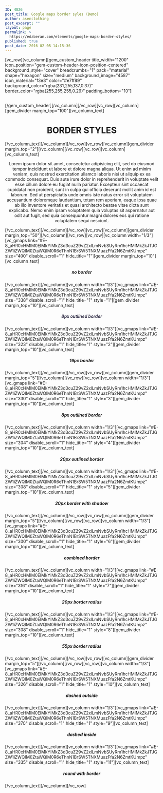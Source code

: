 ```yaml
---
ID: 4826
post_title: Google maps border syles (Demo)
author: asenclothing
post_excerpt: ""
layout: page
permalink: >
  https://edaberan.com/elements/google-maps-border-styles/
published: true
post_date: 2016-02-05 14:15:36
---
```

[vc_row][vc_column][gem_custom_header title_width="1200" icon_position="gem-custom-header-icon-position-centered" background_style="cover" breadcrumbs="1" pack="material" shape="hexagon" size="medium" background_image="4587" icon_material="f3e3" color="#e7ff89" background_color="rgba(231,255,137,0.37)" border_color="rgba(255,255,255,0.29)" padding_bottom="10"]
<div class="title-h1 title-xlarge" style="text-align: center;"><span style="color: #ffffff;"><span class="light">MAPS BORDER </span> STYLES</span></div>
[/gem_custom_header][/vc_column][/vc_row][vc_row][vc_column][gem_divider margin_top="100"][vc_column_text]
<h1 style="text-align: center;"><span class="light">BORDER</span> STYLES</h1>
[/vc_column_text][/vc_column][/vc_row][vc_row][vc_column][gem_divider margin_top="2"][/vc_column][/vc_row][vc_row][vc_column][vc_column_text]
<p style="text-align: center;">Lorem ipsum dolor sit amet, consectetur adipisicing elit, sed do eiusmod tempor incididunt ut labore et dolore magna aliqua. Ut enim ad minim veniam, quis nostrud exercitation ullamco laboris nisi ut aliquip ex ea commodo consequat. Duis aute irure dolor in reprehenderit in voluptate velit esse cillum dolore eu fugiat nulla pariatur. Excepteur sint occaecat cupidatat non proident, sunt in culpa qui officia deserunt mollit anim id est laborum. Sed ut perspiciatis unde omnis iste natus error sit voluptatem accusantium doloremque laudantium, totam rem aperiam, eaque ipsa quae ab illo inventore veritatis et quasi architecto beatae vitae dicta sunt explicabo. Nemo enim ipsam voluptatem quia voluptas sit aspernatur aut odit aut fugit, sed quia consequuntur magni dolores eos qui ratione voluptatem sequi nesciunt.</p>
[/vc_column_text][/vc_column][/vc_row][vc_row][vc_column][gem_divider margin_top="50"][/vc_column][/vc_row][vc_row][vc_column width="1/3"][vc_gmaps link="#E-8_aHR0cHMlM0ElMkYlMkZ3d3cuZ29vZ2xlLmNvbSUyRm1hcHMlMkZkJTJGZW1iZWQlM0ZtaWQlM0R6eThnN1BrSW5TNXMuazFfa2N6ZmtKUmpz" size="400" disable_scroll="1" hide_title="1"][gem_divider margin_top="10"][vc_column_text]
<h5 style="text-align: center;">no border</h5>
[/vc_column_text][/vc_column][vc_column width="1/3"][vc_gmaps link="#E-8_aHR0cHMlM0ElMkYlMkZ3d3cuZ29vZ2xlLmNvbSUyRm1hcHMlMkZkJTJGZW1iZWQlM0ZtaWQlM0R6eThnN1BrSW5TNXMuazFfa2N6ZmtKUmpz" size="338" disable_scroll="1" hide_title="1" style="1"][gem_divider margin_top="10"][vc_column_text]
<h5 style="text-align: center;"><span style="color: #3c3950;">8px outlined border</span></h5>
[/vc_column_text][/vc_column][vc_column width="1/3"][vc_gmaps link="#E-8_aHR0cHMlM0ElMkYlMkZ3d3cuZ29vZ2xlLmNvbSUyRm1hcHMlMkZkJTJGZW1iZWQlM0ZtaWQlM0R6eThnN1BrSW5TNXMuazFfa2N6ZmtKUmpz" size="323" disable_scroll="1" hide_title="1" style="2"][gem_divider margin_top="10"][vc_column_text]
<h5 style="text-align: center;">16px border</h5>
[/vc_column_text][/vc_column][/vc_row][vc_row][vc_column][gem_divider margin_top="5"][/vc_column][/vc_row][vc_row][vc_column width="1/3"][vc_gmaps link="#E-8_aHR0cHMlM0ElMkYlMkZ3d3cuZ29vZ2xlLmNvbSUyRm1hcHMlMkZkJTJGZW1iZWQlM0ZtaWQlM0R6eThnN1BrSW5TNXMuazFfa2N6ZmtKUmpz" size="330" disable_scroll="1" hide_title="1" style="3"][gem_divider margin_top="10"][vc_column_text]
<h5 style="text-align: center;">8px outlined border</h5>
[/vc_column_text][/vc_column][vc_column width="1/3"][vc_gmaps link="#E-8_aHR0cHMlM0ElMkYlMkZ3d3cuZ29vZ2xlLmNvbSUyRm1hcHMlMkZkJTJGZW1iZWQlM0ZtaWQlM0R6eThnN1BrSW5TNXMuazFfa2N6ZmtKUmpz" size="304" disable_scroll="1" hide_title="1" style="4"][gem_divider margin_top="10"][vc_column_text]
<h5 style="text-align: center;">20px outlined border</h5>
[/vc_column_text][/vc_column][vc_column width="1/3"][vc_gmaps link="#E-8_aHR0cHMlM0ElMkYlMkZ3d3cuZ29vZ2xlLmNvbSUyRm1hcHMlMkZkJTJGZW1iZWQlM0ZtaWQlM0R6eThnN1BrSW5TNXMuazFfa2N6ZmtKUmpz" size="308" disable_scroll="1" hide_title="1" style="5"][gem_divider margin_top="10"][vc_column_text]
<h5 style="text-align: center;">20px border with shadow</h5>
[/vc_column_text][/vc_column][/vc_row][vc_row][vc_column][gem_divider margin_top="5"][/vc_column][/vc_row][vc_row][vc_column width="1/3"][vc_gmaps link="#E-8_aHR0cHMlM0ElMkYlMkZ3d3cuZ29vZ2xlLmNvbSUyRm1hcHMlMkZkJTJGZW1iZWQlM0ZtaWQlM0R6eThnN1BrSW5TNXMuazFfa2N6ZmtKUmpz" size="300" disable_scroll="1" hide_title="1" style="6"][gem_divider margin_top="10"][vc_column_text]
<h5 style="text-align: center;">combined border</h5>
[/vc_column_text][/vc_column][vc_column width="1/3"][vc_gmaps link="#E-8_aHR0cHMlM0ElMkYlMkZ3d3cuZ29vZ2xlLmNvbSUyRm1hcHMlMkZkJTJGZW1iZWQlM0ZtaWQlM0R6eThnN1BrSW5TNXMuazFfa2N6ZmtKUmpz" size="316" disable_scroll="1" hide_title="1" style="7"][gem_divider margin_top="10"][vc_column_text]
<h5 style="text-align: center;">20px border radius</h5>
[/vc_column_text][/vc_column][vc_column width="1/3"][vc_gmaps link="#E-8_aHR0cHMlM0ElMkYlMkZ3d3cuZ29vZ2xlLmNvbSUyRm1hcHMlMkZkJTJGZW1iZWQlM0ZtaWQlM0R6eThnN1BrSW5TNXMuazFfa2N6ZmtKUmpz" size="308" disable_scroll="1" hide_title="1" style="8"][gem_divider margin_top="10"][vc_column_text]
<h5 style="text-align: center;">55px border radius</h5>
[/vc_column_text][/vc_column][/vc_row][vc_row][vc_column][gem_divider margin_top="5"][/vc_column][/vc_row][vc_row][vc_column width="1/3"][vc_gmaps link="#E-8_aHR0cHMlM0ElMkYlMkZ3d3cuZ29vZ2xlLmNvbSUyRm1hcHMlMkZkJTJGZW1iZWQlM0ZtaWQlM0R6eThnN1BrSW5TNXMuazFfa2N6ZmtKUmpz" size="326" disable_scroll="1" hide_title="1" style="10"][vc_column_text]
<h5 style="text-align: center;">dashed outside</h5>
[/vc_column_text][/vc_column][vc_column width="1/3"][vc_gmaps link="#E-8_aHR0cHMlM0ElMkYlMkZ3d3cuZ29vZ2xlLmNvbSUyRm1hcHMlMkZkJTJGZW1iZWQlM0ZtaWQlM0R6eThnN1BrSW5TNXMuazFfa2N6ZmtKUmpz" size="370" disable_scroll="1" hide_title="1" style="9"][vc_column_text]
<h5 style="text-align: center;">dashed inside</h5>
[/vc_column_text][/vc_column][vc_column width="1/3"][vc_gmaps link="#E-8_aHR0cHMlM0ElMkYlMkZ3d3cuZ29vZ2xlLmNvbSUyRm1hcHMlMkZkJTJGZW1iZWQlM0ZtaWQlM0R6eThnN1BrSW5TNXMuazFfa2N6ZmtKUmpz" size="335" disable_scroll="1" hide_title="1" style="11"][vc_column_text]
<h5 style="text-align: center;">round with border</h5>
[/vc_column_text][/vc_column][/vc_row]